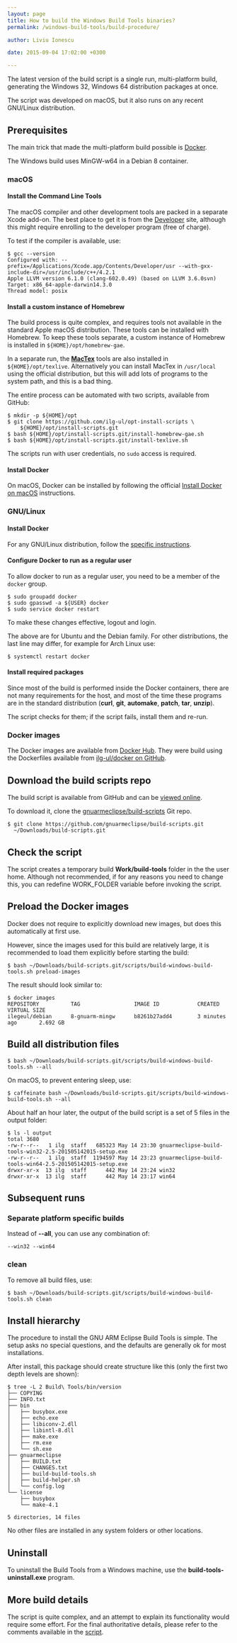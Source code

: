 ```yaml
---
layout: page
title: How to build the Windows Build Tools binaries?
permalink: /windows-build-tools/build-procedure/

author: Liviu Ionescu

date: 2015-09-04 17:02:00 +0300

---
```


The latest version of the build script is a single run, multi-platform build, generating the Windows 32, Windows 64 distribution packages at once.

The script was developed on macOS, but it also runs on any recent GNU/Linux distribution.

## Prerequisites

The main trick that made the multi-platform build possible is [Docker](https://www.docker.com).

The Windows build uses MinGW-w64 in a Debian 8 container.

### macOS

#### Install the Command Line Tools

The macOS compiler and other development tools are packed in a separate Xcode add-on. The best place to get it is from the [Developer](http://developer.apple.com/xcode/downloads/) site, although this might require enrolling to the developer program (free of charge).

To test if the compiler is available, use:

```
$ gcc --version
Configured with: --prefix=/Applications/Xcode.app/Contents/Developer/usr --with-gxx-include-dir=/usr/include/c++/4.2.1
Apple LLVM version 6.1.0 (clang-602.0.49) (based on LLVM 3.6.0svn)
Target: x86_64-apple-darwin14.3.0
Thread model: posix
```

#### Install a custom instance of Homebrew

The build process is quite complex, and requires tools not available in the standard Apple macOS distribution. These tools can be installed with Homebrew. To keep these tools separate, a custom instance of Homebrew is installed in `${HOME}/opt/homebrew-gae`. 

In a separate run, the **[MacTex](http://www.tug.org/mactex/)** tools are also installed in `${HOME}/opt/texlive`. Alternatively you can install MacTex in `/usr/local` using the official distribution, but this will add lots of programs to the system path, and this is a bad thing.

The entire process can be automated with two scripts, available from GitHub:

```
$ mkdir -p ${HOME}/opt
$ git clone https://github.com/ilg-ul/opt-install-scripts \
    ${HOME}/opt/install-scripts.git
$ bash ${HOME}/opt/install-scripts.git/install-homebrew-gae.sh
$ bash ${HOME}/opt/install-scripts.git/install-texlive.sh
```

The scripts run with user credentials, no `sudo` access is required.

#### Install Docker

On macOS, Docker can be installed by following the official [Install Docker on macOS](https://docs.docker.com/installation/mac/) instructions.

### GNU/Linux

#### Install Docker

For any GNU/Linux distribution, follow the [specific instructions](https://docs.docker.com/installation/#installation).

#### Configure Docker to run as a regular user

To allow docker to run as a regular user, you need to be a member of the `docker` group.

```
$ sudo groupadd docker
$ sudo gpasswd -a ${USER} docker
$ sudo service docker restart
```

To make these changes effective, logout and login.

The above are for Ubuntu and the Debian family. For other distributions, the last line may differ, for example for Arch Linux use:

```
$ systemctl restart docker
```

#### Install required packages

Since most of the build is performed inside the Docker containers, there are not many requirements for the host, and most of the time these programs are in the standard distribution (**curl**, **git**, **automake**, **patch**, **tar**, **unzip**).

The script checks for them; if the script fails, install them and re-run.

### Docker images

The Docker images are available from [Docker Hub](https://hub.docker.com/u/ilegeul/). They were build using the Dockerfiles available from [ilg-ul/docker on GitHub](https://github.com/ilg-ul/docker).

## Download the build scripts repo

The build script is available from GitHub and can be [viewed online](https://github.com/gnuarmeclipse/build-scripts/blob/master/scripts/build-openocd.sh).

To download it, clone the [gnuarmeclipse/build-scripts](https://github.com/gnuarmeclipse/build-scripts) Git repo. 

```
$ git clone https://github.com/gnuarmeclipse/build-scripts.git  
  ~/Downloads/build-scripts.git
```

## Check the script

The script creates a temporary build **Work/build-tools** folder in the the user home. Although not recommended, if for any reasons you need to change this, you can redefine WORK_FOLDER variable before invoking the script.

## Preload the Docker images

Docker does not require to explicitly download new images, but does this automatically at first use.

However, since the images used for this build are relatively large, it is recommended to load them explicitly before starting the build:

```
$ bash ~/Downloads/build-scripts.git/scripts/build-windows-build-tools.sh preload-images
```

The result should look similar to:

```
$ docker images
REPOSITORY          TAG                 IMAGE ID            CREATED             VIRTUAL SIZE
ilegeul/debian      8-gnuarm-mingw      b8261b27add4        3 minutes ago       2.692 GB
```

## Build all distribution files

```
$ bash ~/Downloads/build-scripts.git/scripts/build-windows-build-tools.sh --all
```

On macOS, to prevent entering sleep, use:

```
$ caffeinate bash ~/Downloads/build-scripts.git/scripts/build-windows-build-tools.sh --all
```

About half an hour later, the output of the build script is a set of 5 files in the output folder:

```
$ ls -l output
total 3680
-rw-r--r--   1 ilg  staff   685323 May 14 23:30 gnuarmeclipse-build-tools-win32-2.5-201505142015-setup.exe
-rw-r--r--   1 ilg  staff  1194597 May 14 23:23 gnuarmeclipse-build-tools-win64-2.5-201505142015-setup.exe
drwxr-xr-x  13 ilg  staff      442 May 14 23:24 win32
drwxr-xr-x  13 ilg  staff      442 May 14 23:17 win64
```

## Subsequent runs

### Separate platform specific builds

Instead of **--all**, you can use any combination of:

```
--win32 --win64
```

### clean

To remove all build files, use:

```
$ bash ~/Downloads/build-scripts.git/scripts/build-windows-build-tools.sh clean
```

## Install hierarchy

The procedure to install the GNU ARM Eclipse Build Tools is simple. The setup asks no special questions, and the defaults are generally ok for most installations.

After install, this package should create structure like this (only the first two depth levels are shown):

```
$ tree -L 2 Build\ Tools/bin/version
├── COPYING
├── INFO.txt
├── bin
│   ├── busybox.exe
│   ├── echo.exe
│   ├── libiconv-2.dll
│   ├── libintl-8.dll
│   ├── make.exe
│   ├── rm.exe
│   └── sh.exe
├── gnuarmeclipse
│   ├── BUILD.txt
│   ├── CHANGES.txt
│   ├── build-build-tools.sh
│   ├── build-helper.sh
│   └── config.log
└── license
    ├── busybox
    └── make-4.1

5 directories, 14 files
```

No other files are installed in any system folders or other locations.

## Uninstall

To uninstall the Build Tools from a Windows machine, use the **build-tools-uninstall.exe** program.

## More build details

The script is quite complex, and an attempt to explain its functionality would require some effort. For the final authoritative details, please refer to the comments available in the [script](https://github.com/gnuarmeclipse/build-scripts/blob/master/scripts/build-windows-build-tools.sh).
